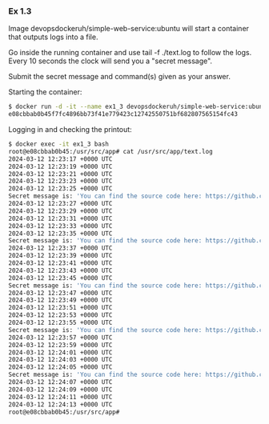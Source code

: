 ### Ex 1.3

Image devopsdockeruh/simple-web-service:ubuntu will start a container that outputs logs into a file. 

Go inside the running container and use tail -f ./text.log to follow the logs. Every 10 seconds the clock will send you a "secret message".

Submit the secret message and command(s) given as your answer.

Starting the container:
```Bash
$ docker run -d -it --name ex1_3 devopsdockeruh/simple-web-service:ubuntu
e08cbbab0b45f7fc4896bb73f41e779423c12742550751bf682807565154fc43
```

Logging in and checking the printout:
```Bash
$ docker exec -it ex1_3 bash
root@e08cbbab0b45:/usr/src/app# cat /usr/src/app/text.log
2024-03-12 12:23:17 +0000 UTC
2024-03-12 12:23:19 +0000 UTC
2024-03-12 12:23:21 +0000 UTC
2024-03-12 12:23:23 +0000 UTC
2024-03-12 12:23:25 +0000 UTC
Secret message is: 'You can find the source code here: https://github.com/docker-hy'
2024-03-12 12:23:27 +0000 UTC
2024-03-12 12:23:29 +0000 UTC
2024-03-12 12:23:31 +0000 UTC
2024-03-12 12:23:33 +0000 UTC
2024-03-12 12:23:35 +0000 UTC
Secret message is: 'You can find the source code here: https://github.com/docker-hy'
2024-03-12 12:23:37 +0000 UTC
2024-03-12 12:23:39 +0000 UTC
2024-03-12 12:23:41 +0000 UTC
2024-03-12 12:23:43 +0000 UTC
2024-03-12 12:23:45 +0000 UTC
Secret message is: 'You can find the source code here: https://github.com/docker-hy'
2024-03-12 12:23:47 +0000 UTC
2024-03-12 12:23:49 +0000 UTC
2024-03-12 12:23:51 +0000 UTC
2024-03-12 12:23:53 +0000 UTC
2024-03-12 12:23:55 +0000 UTC
Secret message is: 'You can find the source code here: https://github.com/docker-hy'
2024-03-12 12:23:57 +0000 UTC
2024-03-12 12:23:59 +0000 UTC
2024-03-12 12:24:01 +0000 UTC
2024-03-12 12:24:03 +0000 UTC
2024-03-12 12:24:05 +0000 UTC
Secret message is: 'You can find the source code here: https://github.com/docker-hy'
2024-03-12 12:24:07 +0000 UTC
2024-03-12 12:24:09 +0000 UTC
2024-03-12 12:24:11 +0000 UTC
2024-03-12 12:24:13 +0000 UTC
root@e08cbbab0b45:/usr/src/app#
```
